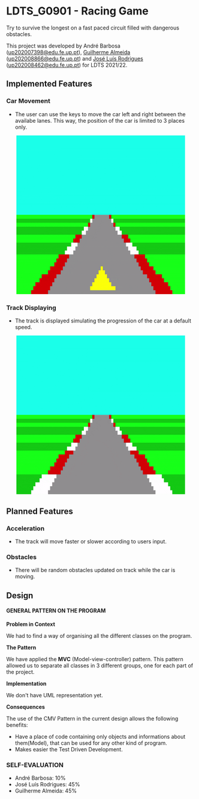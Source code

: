 # LDTS_G0901 - Racing Game

Try to survive the longest on a fast paced circuit filled with dangerous obstacles.

This project was developed by André Barbosa (up202007398@edu.fe.up.pt), [Guilherme Almeida](https://github.com/theguilhermealmeida) (up202008866@edu.fe.up.pt) and [José Luís Rodrigues](https://github.com/jlcrodrigues) (up202008462@edu.fe.up.pt) for LDTS 2021/22.


## Implemented Features

### Car Movement
 - The user can use the keys to move the car left and right between the availabe lanes. This way, the position of the car is limited to 3 places only.

<p align="center">
    <img width=450 src="src/car_movement.gif">
</p>


### Track Displaying 
 - The track is displayed simulating the progression of the car at a default speed.

<p align="center">
    <img width=450 src="src/track_movement.gif">
</p>

## Planned Features

### Acceleration
- The track will move faster or slower according to users input.

### Obstacles
- There will be random obstacles updated on track while the car is moving.


## Design

#### GENERAL PATTERN ON THE PROGRAM

**Problem in Context**

We had to find a way of organising all the different classes on the program.

**The Pattern**

We have applied the **MVC** (Model-view-controller) pattern. This pattern allowed us to separate all classes in 3 different groups, one for each part of the project.

**Implementation**

We don't have UML representation yet.

**Consequences**

The use of the CMV Pattern in the current design allows the following benefits:

- Have a place of code containing only objects and informations about them(Model), that can be used for any other kind of program.
- Makes easier the Test Driven Development.

<!--#### KNOWN CODE SMELLS AND REFACTORING SUGGESTIONS-->


<!--### TESTING-->


### SELF-EVALUATION

- André Barbosa: 10%
- José Luís Rodrigues: 45%
- Guilherme Almeida: 45%
